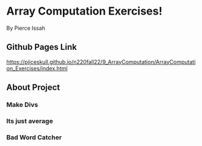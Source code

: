 # Array Computation Exercises!

By Pierce Issah

## Github Pages Link

https://pjiceskull.github.io/n220fall22/9_ArrayComputation/ArrayComputation_Exercises/index.html

## About Project

### Make Divs

### Its just average

### Bad Word Catcher

